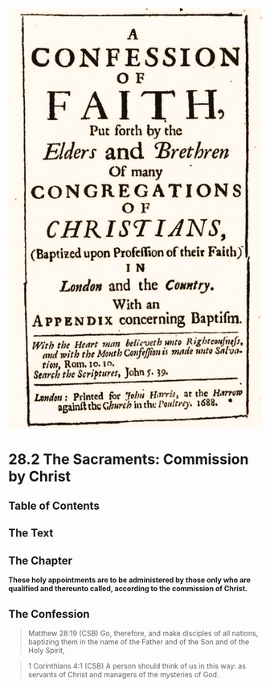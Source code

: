 <img class="intro-right" src="art-1689.png">

# 28.2 The Sacraments: Commission by Christ

## Table of Contents

<!-- toc -->

## The Text

## The Chapter

**These holy appointments are to be administered by those only who are qualified and thereunto called, according to the commission of Christ.**

## The Confession

>Matthew 28:19 (CSB) Go, therefore, and make disciples of all nations, baptizing them in the name of the Father and of the Son and of the Holy Spirit,

>1 Corinthians 4:1 (CSB) A person should think of us in this way: as servants of Christ and managers of the mysteries of God.
